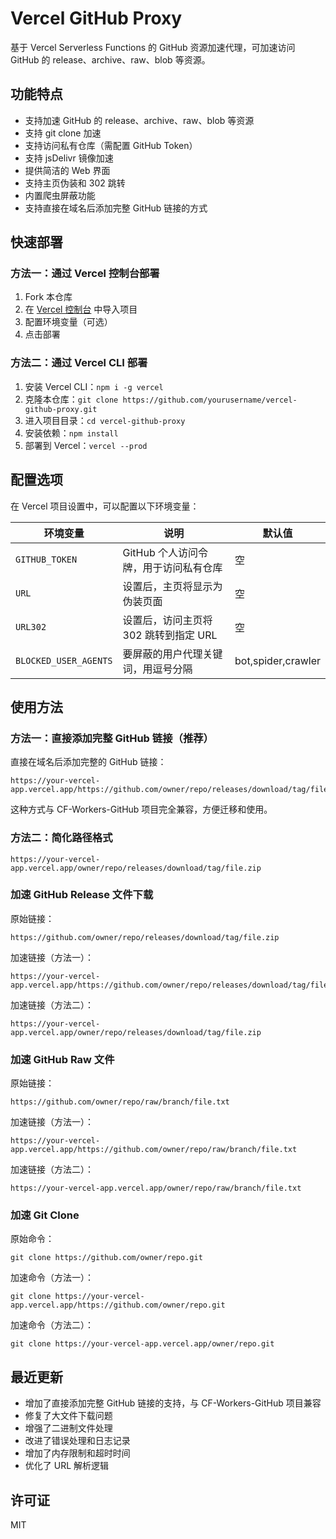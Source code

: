 # Vercel GitHub Proxy

基于 Vercel Serverless Functions 的 GitHub 资源加速代理，可加速访问 GitHub 的 release、archive、raw、blob 等资源。

## 功能特点

- 支持加速 GitHub 的 release、archive、raw、blob 等资源
- 支持 git clone 加速
- 支持访问私有仓库（需配置 GitHub Token）
- 支持 jsDelivr 镜像加速
- 提供简洁的 Web 界面
- 支持主页伪装和 302 跳转
- 内置爬虫屏蔽功能
- 支持直接在域名后添加完整 GitHub 链接的方式

## 快速部署

### 方法一：通过 Vercel 控制台部署

1. Fork 本仓库
2. 在 [Vercel 控制台](https://vercel.com/dashboard) 中导入项目
3. 配置环境变量（可选）
4. 点击部署

### 方法二：通过 Vercel CLI 部署

1. 安装 Vercel CLI：`npm i -g vercel`
2. 克隆本仓库：`git clone https://github.com/yourusername/vercel-github-proxy.git`
3. 进入项目目录：`cd vercel-github-proxy`
4. 安装依赖：`npm install`
5. 部署到 Vercel：`vercel --prod`

## 配置选项

在 Vercel 项目设置中，可以配置以下环境变量：

| 环境变量 | 说明 | 默认值 |
| --- | --- | --- |
| `GITHUB_TOKEN` | GitHub 个人访问令牌，用于访问私有仓库 | 空 |
| `URL` | 设置后，主页将显示为伪装页面 | 空 |
| `URL302` | 设置后，访问主页将 302 跳转到指定 URL | 空 |
| `BLOCKED_USER_AGENTS` | 要屏蔽的用户代理关键词，用逗号分隔 | bot,spider,crawler |

## 使用方法

### 方法一：直接添加完整 GitHub 链接（推荐）

直接在域名后添加完整的 GitHub 链接：

```
https://your-vercel-app.vercel.app/https://github.com/owner/repo/releases/download/tag/file.zip
```

这种方式与 CF-Workers-GitHub 项目完全兼容，方便迁移和使用。

### 方法二：简化路径格式

```
https://your-vercel-app.vercel.app/owner/repo/releases/download/tag/file.zip
```

### 加速 GitHub Release 文件下载

原始链接：
```
https://github.com/owner/repo/releases/download/tag/file.zip
```

加速链接（方法一）：
```
https://your-vercel-app.vercel.app/https://github.com/owner/repo/releases/download/tag/file.zip
```

加速链接（方法二）：
```
https://your-vercel-app.vercel.app/owner/repo/releases/download/tag/file.zip
```

### 加速 GitHub Raw 文件

原始链接：
```
https://github.com/owner/repo/raw/branch/file.txt
```

加速链接（方法一）：
```
https://your-vercel-app.vercel.app/https://github.com/owner/repo/raw/branch/file.txt
```

加速链接（方法二）：
```
https://your-vercel-app.vercel.app/owner/repo/raw/branch/file.txt
```

### 加速 Git Clone

原始命令：
```
git clone https://github.com/owner/repo.git
```

加速命令（方法一）：
```
git clone https://your-vercel-app.vercel.app/https://github.com/owner/repo.git
```

加速命令（方法二）：
```
git clone https://your-vercel-app.vercel.app/owner/repo.git
```

## 最近更新

- 增加了直接添加完整 GitHub 链接的支持，与 CF-Workers-GitHub 项目兼容
- 修复了大文件下载问题
- 增强了二进制文件处理
- 改进了错误处理和日志记录
- 增加了内存限制和超时时间
- 优化了 URL 解析逻辑

## 许可证

MIT 
